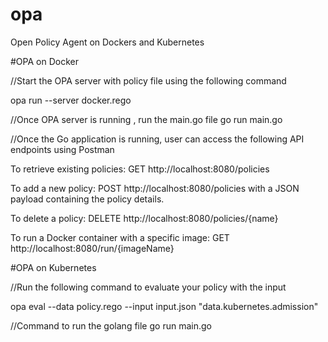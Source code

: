 # opa
Open Policy Agent on Dockers and Kubernetes

#OPA on Docker

//Start the OPA server with policy file using the following command

opa run --server docker.rego

//Once OPA server is running , run the main.go file
go run main.go

//Once the Go application is running, user can access the following API endpoints using Postman

To retrieve existing policies: GET http://localhost:8080/policies

To add a new policy: POST http://localhost:8080/policies with a JSON payload containing the policy details.

To delete a policy: DELETE http://localhost:8080/policies/{name}

To run a Docker container with a specific image: GET http://localhost:8080/run/{imageName}

#OPA on Kubernetes

//Run the following command to evaluate your policy with the input

opa eval --data policy.rego --input input.json "data.kubernetes.admission"

//Command to run the golang file
go run main.go

